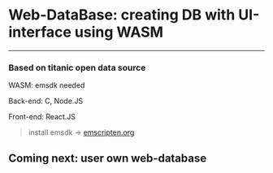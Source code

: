 # Web-DataBase: creating DB with UI-interface using WASM
---

### Based on titanic open data source

WASM: emsdk needed 

Back-end: C, Node.JS

Front-end: React.JS

> install emsdk -> [emscripten.org](https://emscripten.org/docs/getting_started/downloads.html)


## Coming next: user own web-database
